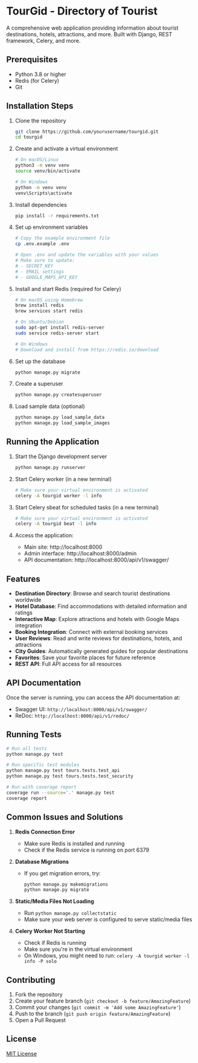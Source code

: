 # TourGid - Directory of Tourist

A comprehensive web application providing information about tourist destinations, hotels, attractions, and more. Built with Django, REST framework, Celery, and more.

## Prerequisites

- Python 3.8 or higher
- Redis (for Celery)
- Git

## Installation Steps

1. Clone the repository
   ```bash
   git clone https://github.com/yourusername/tourgid.git
   cd tourgid
   ```

2. Create and activate a virtual environment
   ```bash
   # On macOS/Linux
   python3 -m venv venv
   source venv/bin/activate

   # On Windows
   python -m venv venv
   venv\Scripts\activate
   ```

3. Install dependencies
   ```bash
   pip install -r requirements.txt
   ```

4. Set up environment variables
   ```bash
   # Copy the example environment file
   cp .env.example .env
   
   # Open .env and update the variables with your values
   # Make sure to update:
   # - SECRET_KEY
   # - EMAIL settings
   # - GOOGLE_MAPS_API_KEY
   ```

5. Install and start Redis (required for Celery)
   ```bash
   # On macOS using Homebrew
   brew install redis
   brew services start redis

   # On Ubuntu/Debian
   sudo apt-get install redis-server
   sudo service redis-server start

   # On Windows
   # Download and install from https://redis.io/download
   ```

6. Set up the database
   ```bash
   python manage.py migrate
   ```

7. Create a superuser
   ```bash
   python manage.py createsuperuser
   ```

8. Load sample data (optional)
   ```bash
   python manage.py load_sample_data
   python manage.py load_sample_images
   ```

## Running the Application

1. Start the Django development server
   ```bash
   python manage.py runserver
   ```

2. Start Celery worker (in a new terminal)
   ```bash
   # Make sure your virtual environment is activated
   celery -A tourgid worker -l info
   ```

3. Start Celery sbeat for scheduled tasks (in a new terminal)
   ```bash
   # Make sure your virtual environment is activated
   celery -A tourgid beat -l info
   ```

4. Access the application:
   - Main site: http://localhost:8000
   - Admin interface: http://localhost:8000/admin
   - API documentation: http://localhost:8000/api/v1/swagger/

## Features

- **Destination Directory**: Browse and search tourist destinations worldwide
- **Hotel Database**: Find accommodations with detailed information and ratings
- **Interactive Map**: Explore attractions and hotels with Google Maps integration
- **Booking Integration**: Connect with external booking services
- **User Reviews**: Read and write reviews for destinations, hotels, and attractions
- **City Guides**: Automatically generated guides for popular destinations
- **Favorites**: Save your favorite places for future reference
- **REST API**: Full API access for all resources

## API Documentation

Once the server is running, you can access the API documentation at:
- Swagger UI: `http://localhost:8000/api/v1/swagger/`
- ReDoc: `http://localhost:8000/api/v1/redoc/`

## Running Tests

```bash
# Run all tests
python manage.py test

# Run specific test modules
python manage.py test tours.tests.test_api
python manage.py test tours.tests.test_security

# Run with coverage report
coverage run --source='.' manage.py test
coverage report
```

## Common Issues and Solutions

1. **Redis Connection Error**
   - Make sure Redis is installed and running
   - Check if the Redis service is running on port 6379

2. **Database Migrations**
   - If you get migration errors, try:
     ```bash
     python manage.py makemigrations
     python manage.py migrate
     ```

3. **Static/Media Files Not Loading**
   - Run `python manage.py collectstatic`
   - Make sure your web server is configured to serve static/media files

4. **Celery Worker Not Starting**
   - Check if Redis is running
   - Make sure you're in the virtual environment
   - On Windows, you might need to run: `celery -A tourgid worker -l info -P solo`

## Contributing

1. Fork the repository
2. Create your feature branch (`git checkout -b feature/AmazingFeature`)
3. Commit your changes (`git commit -m 'Add some AmazingFeature'`)
4. Push to the branch (`git push origin feature/AmazingFeature`)
5. Open a Pull Request

## License

[MIT License](LICENSE) 